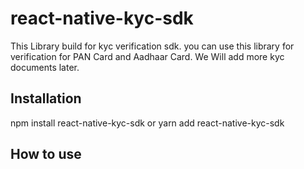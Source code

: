 # react-native-kyc-sdk

This Library build for kyc verification sdk. you can use this library for verification for PAN Card and Aadhaar Card.
We Will add more kyc documents later.

## Installation

npm install react-native-kyc-sdk or yarn add react-native-kyc-sdk

## How to use
